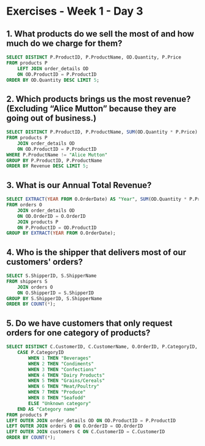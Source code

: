 # Exercises - Week 1 - Day 3

## 1. What products do we sell the most of and how much do we charge for them?

```sql
SELECT DISTINCT P.ProductID, P.ProductName, OD.Quantity, P.Price
FROM products P
	LEFT JOIN order_details OD 
	ON OD.ProductID = P.ProductID
ORDER BY OD.Quantity DESC LIMIT 5;
```

## 2. Which products brings us the most revenue? (Excluding “Alice Mutton” because they are going out of business.)

```sql
SELECT DISTINCT P.ProductID, P.ProductName, SUM(OD.Quantity * P.Price) Revenue
FROM products P
	JOIN order_details OD 
	ON OD.ProductID = P.ProductID
WHERE P.ProductName != "Alice Mutton"
GROUP BY P.ProductID, P.ProductName
ORDER BY Revenue DESC LIMIT 5;
```

## 3. What is our Annual Total Revenue?

```sql
SELECT EXTRACT(YEAR FROM O.OrderDate) AS "Year", SUM(OD.Quantity * P.Price) AS "Total Revenue"
FROM orders O
	JOIN order_details OD 
	ON OD.OrderID = O.OrderID
	JOIN products P 
	ON P.ProductID = OD.ProductID
GROUP BY EXTRACT(YEAR FROM O.OrderDate);
```

## 4. Who is the shipper that delivers most of our customers' orders?

```sql
SELECT S.ShipperID, S.ShipperName
FROM shippers S
	JOIN orders O
	ON O.ShipperID = S.ShipperID
GROUP BY S.ShipperID, S.ShipperName
ORDER BY COUNT(*);
```

## 5. Do we have customers that only request orders for one category of products?

```sql
SELECT DISTINCT C.CustomerID, C.CustomerName, O.OrderID, P.CategoryID,
	CASE P.CategoryID
		WHEN 1 THEN "Beverages"
		WHEN 2 THEN "Condiments"
		WHEN 3 THEN "Confections"
		WHEN 4 THEN "Dairy Products"
		WHEN 5 THEN "Grains/Cereals"
		WHEN 6 THEN "Meat/Poultry"
		WHEN 7 THEN "Produce"
		WHEN 8 THEN "Seafodd"
		ELSE "Unknown category"
	END AS "Category name"
FROM products P
LEFT OUTER JOIN order_details OD ON OD.ProductID = P.ProductID
LEFT OUTER JOIN orders O ON O.OrderID = OD.OrderID
LEFT OUTER JOIN customers C ON C.CustomerID = C.CustomerID
ORDER BY COUNT(*);
```
